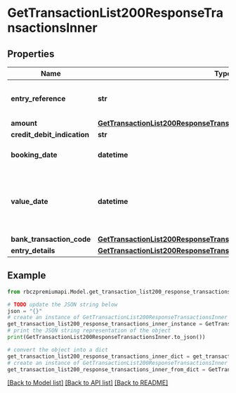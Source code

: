 # GetTransactionList200ResponseTransactionsInner


## Properties

Name | Type | Description | Notes
------------ | ------------- | ------------- | -------------
**entry_reference** | **str** | Unique identification of the realized transaction. | 
**amount** | [**GetTransactionList200ResponseTransactionsInnerAmount**](GetTransactionList200ResponseTransactionsInnerAmount.md) |  | 
**credit_debit_indication** | **str** |  | 
**booking_date** | **datetime** | Date of payment processing/posting by the bank. | [optional] 
**value_date** | **datetime** | Transaction date; value date; date which is used to count interest; e.g. date when money were withdrawn from ATM. | [optional] 
**bank_transaction_code** | [**GetTransactionList200ResponseTransactionsInnerBankTransactionCode**](GetTransactionList200ResponseTransactionsInnerBankTransactionCode.md) |  | 
**entry_details** | [**GetTransactionList200ResponseTransactionsInnerEntryDetails**](GetTransactionList200ResponseTransactionsInnerEntryDetails.md) |  | [optional] 

## Example

```python
from rbczpremiumapi.Model.get_transaction_list200_response_transactions_inner import GetTransactionList200ResponseTransactionsInner

# TODO update the JSON string below
json = "{}"
# create an instance of GetTransactionList200ResponseTransactionsInner from a JSON string
get_transaction_list200_response_transactions_inner_instance = GetTransactionList200ResponseTransactionsInner.from_json(json)
# print the JSON string representation of the object
print(GetTransactionList200ResponseTransactionsInner.to_json())

# convert the object into a dict
get_transaction_list200_response_transactions_inner_dict = get_transaction_list200_response_transactions_inner_instance.to_dict()
# create an instance of GetTransactionList200ResponseTransactionsInner from a dict
get_transaction_list200_response_transactions_inner_from_dict = GetTransactionList200ResponseTransactionsInner.from_dict(get_transaction_list200_response_transactions_inner_dict)
```
[[Back to Model list]](../README.md#documentation-for-models) [[Back to API list]](../README.md#documentation-for-api-endpoints) [[Back to README]](../README.md)



